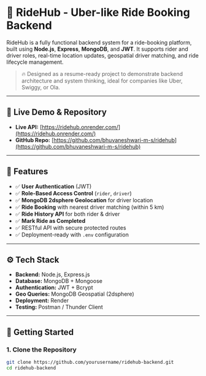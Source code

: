 # 🚗 RideHub - Uber-like Ride Booking Backend

RideHub is a fully functional backend system for a ride-booking platform, built using **Node.js**, **Express**, **MongoDB**, and **JWT**. It supports rider and driver roles, real-time location updates, geospatial driver matching, and ride lifecycle management.

> 🔥 Designed as a resume-ready project to demonstrate backend architecture and system thinking, ideal for companies like Uber, Swiggy, or Ola.

---

## 🔗 Live Demo & Repository

- **Live API:** [https://ridehub.onrender.com/](https://ridehub.onrender.com/)  
- **GitHub Repo:** [https://github.com/bhuvaneshwari-m-s/ridehub](https://github.com/bhuvaneshwari-m-s/ridehub)

---

## 🌟 Features

- ✅ **User Authentication** (JWT)
- ✅ **Role-Based Access Control** (`rider`, `driver`)
- ✅ **MongoDB 2dsphere Geolocation** for driver location
- ✅ **Ride Booking** with nearest driver matching (within 5 km)
- ✅ **Ride History API** for both rider & driver
- ✅ **Mark Ride as Completed**
- ✅ RESTful API with secure protected routes
- ✅ Deployment-ready with `.env` configuration

---

## ⚙️ Tech Stack

- **Backend:** Node.js, Express.js  
- **Database:** MongoDB + Mongoose  
- **Authentication:** JWT + Bcrypt  
- **Geo Queries:** MongoDB Geospatial (2dsphere)  
- **Deployment:** Render  
- **Testing:** Postman / Thunder Client

---

## 🚀 Getting Started

### 1. Clone the Repository

```bash
git clone https://github.com/yourusername/ridehub-backend.git
cd ridehub-backend
